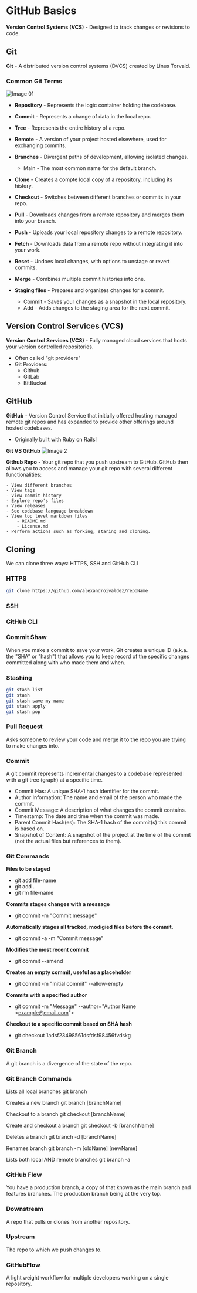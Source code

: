 # GitHub Basics

**Version Control Systems (VCS)** - Designed to track changes or revisions to code.

## Git

**Git** - A distributed version control systems (DVCS) created by Linus Torvald.

### Common Git Terms

![Image 01](images/image-01.png)

- **Repository** - Represents the logic container holding the codebase.

- **Commit** - Represents a change of data in the local repo.

- **Tree** - Represents the entire history of a repo.

- **Remote** - A version of your project hosted elsewhere, used for exchanging commits.

- **Branches** - Divergent paths of development, allowing isolated changes.
  - Main - The most common name for the default branch.

- **Clone** - Creates a compte local copy of a repository, including its history.

- **Checkout** - Switches between different branches or commits in your repo.

- **Pull** - Downloads changes from a remote repository and merges them into your branch.

- **Push** - Uploads your local repository changes to a remote repository.

- **Fetch** - Downloads data from a remote repo without integrating it into your work.

- **Reset** - Undoes local changes, with options to unstage or revert commits.

- **Merge** - Combines multiple commit histories into one.

- **Staging files** - Prepares and organizes changes for a commit.
  - Commit - Saves your changes as a snapshot in the local repository.
  - Add - Adds changes to the staging area for the next commit.

## Version Control Services (VCS)

**Version Control Services (VCS)** - Fully managed cloud services that hosts your version controlled repositories.

- Often called "git providers"
- Git Providers:
  - Github
  - GitLab
  - BitBucket

## GitHub

**GitHub** - Version Control Service that initially offered hosting managed remote git repos and has expanded to provide other offerings around hosted codebases.

- Originally built with Ruby on Rails!

**Git VS GitHub**
![Image 2](images/image-02.png)

**Github Repo** - Your git repo that you push upstream to GitHub. GitHub then allows you to access and manage your git repo with several different functionalities:

    - View different branches
    - View tags
    - View commit history
    - Explore repo's files
    - View releases
    - See codebase language breakdown
    - View top level markdown files
        - README.md
        - License.md
    - Perform actions such as forking, staring and cloning.

## Cloning

We can clone three ways: HTTPS, SSH and GitHub CLI

### HTTPS

```sh
git clone https://github.com/alexandroivaldez/repoName
```

### SSH

### GitHub CLI

<!-- ``` -->

### Commit Shaw

When you make a commit to save your work, Git creates a unique ID (a.k.a. the "SHA" or "hash") that allows you to keep record of the specific changes committed along with who made them and when.

### Stashing

```sh
git stash list
git stash
git stash save my-name
git stash apply
git stash pop
```

### Pull Request

Asks someone to review your code and merge it to the repo you are trying to make changes into.

### Commit

A git commit represents incremental changes to a codebase represented with a git tree (graph) at a specific time.

- Commit Has: A unique SHA-1 hash identifier for the commit.
- Author Information: The name and email of the person who made the commit.
- Commit Message: A description of what changes the commit contains.
- Timestamp: The date and time when the commit was made.
- Parent Commit Hash(es): The SHA-1 hash of the commit(s) this commit is based on.
- Snapshot of Content: A snapshot of the project at the time of the commit (not the actual files but references to them).

### Git Commands

**Files to be staged**

- git add file-name
- git add .
- git rm file-name

**Commits stages changes with a message**

- git commit -m "Commit message"

**Automatically stages all tracked, modigied files before the commit.**

- git commit -a -m "Commit message"

**Modifies the most recent commit**

- git commit --amend

**Creates an empty commit, useful as a placeholder**

- git commit -m "Initial commit" --allow-empty

**Commits with a specified author**

- git commit -m "Message" --author="Author Name <<example@email.com>">

**Checkout to a specific commit based on SHA hash**

- git checkout 1adsf23498561dsfdsf98456fvdskg

### Git Branch

A git branch is a divergence of the state of the repo.

### Git Branch Commands

Lists all local branches
git branch

Creates a new branch
git branch [branchName]

Checkout to a branch
git checkout [branchName]

Create and checkout a branch
git checkout -b [branchName]

Deletes a branch
git branch -d [branchName]

Renames branch
git branch -m [oldName] [newName]

Lists both local AND remote branches
git branch -a

### GitHub Flow

You have a production branch, a copy of that known as the main branch and features branches. The production branch being at the very top.

### Downstream

A repo that pulls or clones from another repository.

### Upstream

The repo to which we push changes to.

### GitHubFlow

A light weight workflow for multiple developers working on a single repository.

